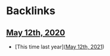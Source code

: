 
# Backlinks
## [May 12th, 2020](<May 12th, 2020.md>)
- [This time last year]([May 12th, 2021](<May 12th, 2021.md>))

